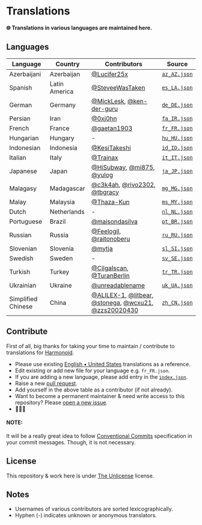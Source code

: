 # Translations

**🌐 Translations in various languages are maintained here.**

## Languages

|Language|Country|Contributors|Source|
|--------|-------|------------|------|
|Azerbaijani|Azerbaijan| [@Lucifer25x](https://github.com/Lucifer25x) |[`az_AZ.json`](./translations/az_AZ.json)|
|Spanish|Latin America| [@SteveeWasTaken](https://github.com/SteveeWasTaken) |[`es_LA.json`](./translations/es_LA.json)|
|German|Germany| [@MickLesk](https://github.com/MickLesk), [@ken-der-guru](https://github.com/ken-der-guru) |[`de_DE.json`](./translations/de_DE.json)|
|Persian|Iran| [@0xj0hn](https://github.com/0xj0hn) |[`fa_IR.json`](./translations/fa_IR.json)|
|French|France| [@gaetan1903](https://github.com/gaetan1903) |[`fr_FR.json`](./translations/fr_FR.json)|
|Hungarian|Hungary| - |[`hu_HU.json`](./translations/hu_HU.json)|
|Indonesian|Indonesia| [@KesiTakeshi](https://github.com/KesiTakeshi) |[`id_ID.json`](./translations/id_ID.json)|
|Italian|Italy| [@Trainax](https://github.com/Trainax) | [`it_IT.json`](./translations/it_IT.json) |
|Japanese|Japan| [@HiSubway](https://github.com/HiSubway), [@mi875](https://github.com/mi875), [@yulog](https://github.com/yulog) |[`ja_JP.json`](./translations/ja_JP.json)|
|Malagasy|Madagascar| [@c3k4ah](https://github.com/c3k4ah), [@rivo2302](https://github.com/rivo2302), [@tbgracy](https://github.com/tbgracy) |[`mg_MG.json`](./translations/mg_MG.json)|
|Malay|Malaysia| [@Thaza-Kun](https://github.com/Thaza-Kun) |[`ms_MY.json`](./translations/ms_MY.json)|
|Dutch|Netherlands| - | [`nl_NL.json`](./translations/nl_NL.json)|
|Portuguese|Brazil| [@maisondasilva](https://github.com/maisondasilva) | [`pt_BR.json`](./translations/pt_BR.json) |
|Russian|Russia| [@Feelogil](https://github.com/Feelogil), [@raitonoberu](https://github.com/raitonoberu) | [`ru_RU.json`](./translations/ru_RU.json) |
|Slovenian|Slovenia| [@mytja](https://github.com/mytja) | [`sl_SI.json`](./translations/sl_SI.json) |
|Swedish|Sweden| - | [`sv_SE.json`](./translations/sv_SE.json) |
|Turkish|Turkey| [@CilgaIscan](https://github.com/CilgaIscan), [@TuranBerlin](https://github.com/TuranBerlin) | [`tr_TR.json`](./translations/tr_TR.json) |
|Ukrainian|Ukraine| [@unreadablename](https://github.com/unreadablename)| [`uk_UA.json`](./translations/uk_UA.json) |
|Simplified Chinese|China| [@ALILEX-1](https://github.com/ALILEX-1), [@litbear](https://github.com/litbear), [@stonega](https://github.com/stonega), [@wcxu21](https://github.com/wcxu21), [@zzs20020430](https://github.com/zzs20020430) | [`zh_CN.json`](./translations/zh_CN.json) |


## Contribute

First of all, big thanks for taking your time to maintain / contribute to translations for [Harmonoid](https://github.com/harmonoid).

- Please use existing [English • United States](./en_US.json) translations as a reference.
- Edit existing or add new file for your language e.g. `fr_FR.json`.
- If you are adding a new language, please add entry in the [`index.json`](https://github.com/harmonoid/translations/blob/master/index.json).
- Raise a new [pull request](https://github.com/harmonoid/translations/pulls).
- Add yourself in the above table as a contributor (if not already).
- Want to become a permanent maintainer & need write access to this repository? Please [open a new issue](https://github.com/harmonoid/translations/issues/new).
- 🎉🎉🎉

#### NOTE:

It will be a really great idea to follow [Conventional Commits](https://www.conventionalcommits.org/en/v1.0.0/#summary) specification in your commit messages. Though, it is not necessary.

## License

This repository & work here is under [The Unlicense](https://unlicense.org/) license.

## Notes

- Usernames of various contributors are sorted lexicographically.
- Hyphen (-) indicates unknown or anonymous translators.

